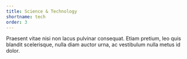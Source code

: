 ```yaml
---
title: Science & Technology
shortname: tech
order: 3
---
```


Praesent vitae nisi non lacus pulvinar consequat. Etiam pretium, leo quis blandit scelerisque, nulla diam auctor urna, ac vestibulum nulla metus id dolor.
